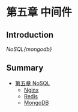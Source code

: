 # 第五章 中间件

## Introduction
*NoSQL{mongodb}*

## Summary
* [第五章 NoSQL](README.md)
    * [Nginx](Nginx.md)
    * [Redis](Redis.md)
    * [MongoDB](MongoDB.md)


